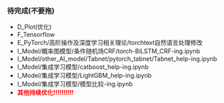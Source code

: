 

### 待完成(不要拖)
* D_Plot(优化)
* F_Tensorflow
* E_PyTorch/高阶操作及深度学习相关理论/torchtext自然语言处理修改
* I_Model/概率图模型/条件随机场CRF/torch-BiLSTM_CRF-ing.ipynb
* I_Model/other_AI_model/Tabnet/pytorch_tabnet/Tabnet_help-ing.ipynb
* I_Model/集成学习模型/catboost_help-ing.ipynb
* I_Model/集成学习模型/LightGBM_help-ing.ipynb
* I_Model/集成学习模型/模型比较-ing.ipynb
* <font color='red'>**其他持续优化!!!!!!!!!!**</font>